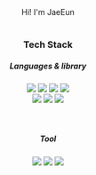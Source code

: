 <!--### Hi there 👋-->

<!--
**simi-22/simi-22** is a ✨ _special_ ✨ repository because its `README.md` (this file) appears on your GitHub profile.

Here are some ideas to get you started:

- 🔭 I’m currently working on ...
- 🌱 I’m currently learning ...
- 👯 I’m looking to collaborate on ...
- 🤔 I’m looking for help with ...
- 💬 Ask me about ...
- 📫 How to reach me: ...
- 😄 Pronouns: ...
- ⚡ Fun fact: ...
-->


<div align="center">Hi! I'm JaeEun</div>

</br>
<h3 align="center"> Tech Stack </h3>
<h5 align="center">Languages & library</h5>
<div display="flex" align="center">
  <img src="https://img.shields.io/badge/HTML5-E34F26?style=flat&logo=html5&logoColor=white">
  <img src="https://img.shields.io/badge/CSS3-1572B6?style=flat&logo=css3&logoColor=white">
  <img src="https://img.shields.io/badge/JavaScript-F7DF1E?style=flat&logo=javascript&logoColor=white"/>
  <img src="https://img.shields.io/badge/React-61DAFB?style=flat&logo=react&logoColor=white">
</div>
<div display="flex" align="center">
  <img src="https://img.shields.io/badge/Scss-CC6699?style=flat&logo=sass&logoColor=white">
  <img src="https://img.shields.io/badge/jQuery-0769AD?style=flat&logo=jQuery&logoColor=white">
  <img src="https://img.shields.io/badge/Bootstrap-7952B3?style=flat&logo=Bootstrap&logoColor=white">
</div>
</br>
</br>
<h5 align="center">Tool</h5>
<div display="flex" align="center">
<img src="https://img.shields.io/badge/visualstudiocode-007ACC?style=for-the-badge&logo=java&logoColor=white">
<img src="https://img.shields.io/badge/github-181717?style=for-the-badge&logo=java&logoColor=white">
<img src="https://img.shields.io/badge/Vite-646CFF?style=flat&logo=Vite&logoColor=white">
</div>

